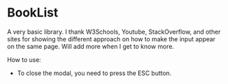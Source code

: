 # BookList
A very basic library. I thank W3Schools, Youtube, StackOverflow, and other sites for showing the different approach on how to make the input appear on the same page. Will add more when I get to know more.

How to use:
* To close the modal, you need to press the ESC button.
